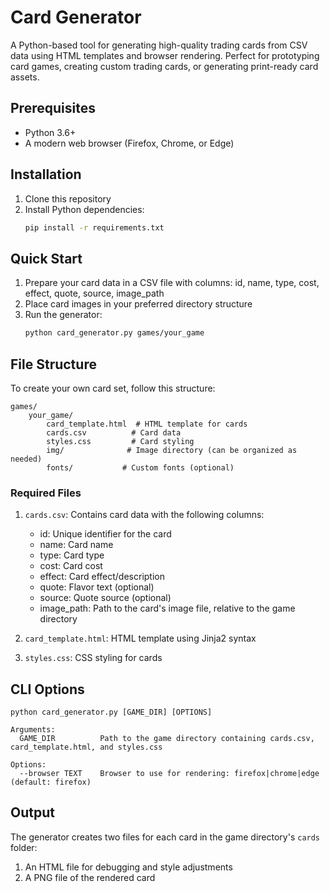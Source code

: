 # Card Generator

A Python-based tool for generating high-quality trading cards from CSV data using HTML templates and browser rendering. Perfect for prototyping card games, creating custom trading cards, or generating print-ready card assets.

## Prerequisites

- Python 3.6+
- A modern web browser (Firefox, Chrome, or Edge)

## Installation

1. Clone this repository
2. Install Python dependencies:
   ```bash
   pip install -r requirements.txt
   ```

## Quick Start

1. Prepare your card data in a CSV file with columns: id, name, type, cost, effect, quote, source, image_path
2. Place card images in your preferred directory structure
3. Run the generator:
   ```bash
   python card_generator.py games/your_game
   ```

## File Structure

To create your own card set, follow this structure:
```
games/
    your_game/
        card_template.html  # HTML template for cards
        cards.csv          # Card data
        styles.css         # Card styling
        img/              # Image directory (can be organized as needed)
        fonts/           # Custom fonts (optional)
```

### Required Files

1. `cards.csv`: Contains card data with the following columns:
   - id: Unique identifier for the card
   - name: Card name
   - type: Card type
   - cost: Card cost
   - effect: Card effect/description
   - quote: Flavor text (optional)
   - source: Quote source (optional)
   - image_path: Path to the card's image file, relative to the game directory

2. `card_template.html`: HTML template using Jinja2 syntax
3. `styles.css`: CSS styling for cards

## CLI Options

```
python card_generator.py [GAME_DIR] [OPTIONS]

Arguments:
  GAME_DIR          Path to the game directory containing cards.csv, card_template.html, and styles.css

Options:
  --browser TEXT    Browser to use for rendering: firefox|chrome|edge (default: firefox)
```

## Output

The generator creates two files for each card in the game directory's `cards` folder:
1. An HTML file for debugging and style adjustments
2. A PNG file of the rendered card